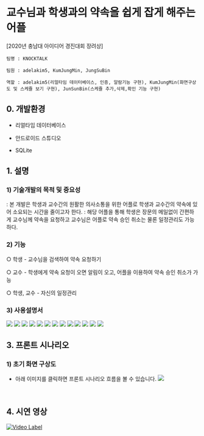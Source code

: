 # 교수님과 학생과의 약속을 쉽게 잡게 해주는 어플
[2020년 충남대 아이디어 경진대회 장려상]

```
팀명 : KNOCKTALK

팀원 : adelakim5, KumJungMin, JungSuBin

역할 : adelakim5(리얼타임 데이터베이스, 인증, 알람기능 구현), KumJungMin(화면구상도 및 스케쥴 보기 구현), JunSunBin(스케쥴 추가,삭제,확인 기능 구현)
```
## 0. 개발환경
- 리얼타임 데이터베이스
  
- 안드로이드 스튜디오
  
- SQLite


## 1. 설명
  ### 1) 기술개발의 목적 및 중요성
  : 본 개발은 학생과 교수간의 원활한 의사소통을 위한 어플로 학생과 교수간의 약속에 있어 소요되는 시간을 줄이고자 한다.
  : 해당 어플을 통해 학생은 장문의 메일없이 간편하게 교수님께 약속을 요청하고 교수님은 어플로 약속 승인 취소는 물론 일정관리도 가능하다.
 
  ### 2) 기능
  
  ○ 학생 - 교수님을 검색하여 약속 요청하기
  
  ○ 교수 - 학생에게 약속 요청이 오면 알림이 오고, 어플을 이용하여 약속 승인 취소가 가능  
  
  ○ 학생, 교수 - 자신의 일정관리
  <br/>
  
  ### 3) 사용설명서
 <img src="https://postfiles.pstatic.net/MjAyMDA1MjdfNzQg/MDAxNTkwNTg2ODUzNDgy.c0bEa_NvXwWdqjFHlfFmKHWZL2S-eQ8C0MIYUTDg1Owg.AmY_YRr3zBdylxTu2OPZCogAwXltyyxD-GV5t0Qowdwg.JPEG.rmawjdals/%EC%8A%AC%EB%9D%BC%EC%9D%B4%EB%93%9C2.jpeg?type=w580"/>
 <img src="https://postfiles.pstatic.net/MjAyMDA1MjdfMTE4/MDAxNTkwNTg2ODUzNDc4.rzBJUa5lbhzkWUsVnrsLMujEpbyrTauuZUSBimJZ944g.IBy1HnoOJparkBeO-0SxQ1GmrR_LTZhK-cbEUD1bFPog.JPEG.rmawjdals/%EC%8A%AC%EB%9D%BC%EC%9D%B4%EB%93%9C3.jpeg?type=w580" />
 <img src="https://postfiles.pstatic.net/MjAyMDA1MjdfMTI3/MDAxNTkwNTg2ODUzNDky.D2QJZIfG6ILw6Y6rgtwGFMw2uxPIGZUieblqtqJOa2Qg.tfdDE2PWimSg6JKRxlVcUdlETkvPbdrSM1t7dybxgiMg.JPEG.rmawjdals/%EC%8A%AC%EB%9D%BC%EC%9D%B4%EB%93%9C4.jpeg?type=w580"/>
<img src="https://postfiles.pstatic.net/MjAyMDA1MjdfNzMg/MDAxNTkwNTg2ODUzNDg1.JkCb4FxH84Nvte_9ka7HAmje_GeFR5Y3p4Krb6Dstywg.D1HVf_hmmfE6DuvaIQOU7mxpJ8XiK-u_TDpaXD-gIfMg.JPEG.rmawjdals/%EC%8A%AC%EB%9D%BC%EC%9D%B4%EB%93%9C5.jpeg?type=w580"/>
<img src="https://postfiles.pstatic.net/MjAyMDA1MjdfMzAg/MDAxNTkwNTg2ODUzNDkx.KdJbnIdUI3gDkYpjE69j12bJT4hZCTnxIvk1oMMM0pIg.M_U06i26sXrC9aSKdXDMfzb9mQoLsLS6SxnJ2F4Bf_cg.JPEG.rmawjdals/%EC%8A%AC%EB%9D%BC%EC%9D%B4%EB%93%9C6.jpeg?type=w580"/>
<img src="https://postfiles.pstatic.net/MjAyMDA1MjdfMjI0/MDAxNTkwNTg2ODUzNDk0.L5yk_Lqr6D-Oa70iJPlB_Stqjmb0qpyVcLVHftOB9KIg.Up97rYaJVe_XUizphCeH6lY0qc_5ZpefrFxG6ceQuyMg.JPEG.rmawjdals/%EC%8A%AC%EB%9D%BC%EC%9D%B4%EB%93%9C7.jpeg?type=w580"/>
<img src="https://postfiles.pstatic.net/MjAyMDA1MjdfMTMg/MDAxNTkwNTg2ODUzNzc1.tN4clah0T4lrsvcihkfHd7nREBxvtF1YQXT3f3QX0Uog.YVBMlmP46rzLXsNvKXqyJ9E_c7No3fepDDhWcYAS0-sg.JPEG.rmawjdals/%EC%8A%AC%EB%9D%BC%EC%9D%B4%EB%93%9C8.jpeg?type=w580"/>
<img src="https://postfiles.pstatic.net/MjAyMDA1MjdfMTU4/MDAxNTkwNTg2ODUzNzgy.-Sjo4IX7N27EX253uH7vnLcvc7koH8G6vrg1WQkc8xog.lIVVqyCiCqMzxZgXYfv7O3tkOHLicyj4YWJh3Co1Jy8g.JPEG.rmawjdals/%EC%8A%AC%EB%9D%BC%EC%9D%B4%EB%93%9C9.jpeg?type=w580"/>
<img src="https://postfiles.pstatic.net/MjAyMDA1MjdfMTAy/MDAxNTkwNTg2ODUzNzkw.gP09jkfVJ_VMyVHdL5KYIMba2Nz9CgyPumMfQB3Vvlog.qPxWuwyvUYR0J8R3pqazdOOjPS6jIprc36cWEEOJ-Dsg.JPEG.rmawjdals/%EC%8A%AC%EB%9D%BC%EC%9D%B4%EB%93%9C10.jpeg?type=w580"/>
<img src="https://postfiles.pstatic.net/MjAyMDA1MjdfMTMg/MDAxNTkwNTg2ODUzODE1.eeoO04GkS7q0IgoFI4UpV2IHSGYQUpQ_mxLPum33tJQg.vAic56vXS4kAPKMfOBaz5oxy6gXM0kjb2MbbDUZXKLEg.JPEG.rmawjdals/%EC%8A%AC%EB%9D%BC%EC%9D%B4%EB%93%9C11.jpeg?type=w580"/>
<img src="https://postfiles.pstatic.net/MjAyMDA1MjdfODIg/MDAxNTkwNTg2ODUzODQx.LYfOSpQGd2wabXj-BOKpV6R7AgMbBeo32PdI9q7XiTsg.OsbKqVGizmeRem0DjL4r7_crpVNnf1lKHPGtftNUnrAg.JPEG.rmawjdals/%EC%8A%AC%EB%9D%BC%EC%9D%B4%EB%93%9C12.jpeg?type=w580"/>
<img src="https://postfiles.pstatic.net/MjAyMDA1MjdfMjA2/MDAxNTkwNTg2ODUzODU3.ort_lMeezo-r0yCur4JvqWmkhcDk3BrB0Ct1eZfxOz8g.Ye0xvjB7jp_MF4mQEbqE84hFSbpMZVTqs3fpnqfMLOwg.JPEG.rmawjdals/%EC%8A%AC%EB%9D%BC%EC%9D%B4%EB%93%9C13.jpeg?type=w580"/>
<img src="https://postfiles.pstatic.net/MjAyMDA1MjdfMjkg/MDAxNTkwNTg2ODU0MTM0.QI1L4776s7chumCxeVJGn4otHuNtmSsugD5iikc3spYg.f6ozM2Yzb8j7FU0j0PYp8lYjpg9I1e8XrG150BLDqpcg.JPEG.rmawjdals/%EC%8A%AC%EB%9D%BC%EC%9D%B4%EB%93%9C14.jpeg?type=w580" />

<br/>

## 3. 프론트 시나리오
  ### 1) 초기 화면 구상도
  - 아래 이미지를 클릭하면 프론트 시나리오 흐름을 볼 수 있습니다.
 <a href="https://xd.adobe.com/view/9d5251ca-726d-431b-4bf3-cf652c38ddf8-eb63/"><img src="https://postfiles.pstatic.net/MjAyMDA1MjdfMTc0/MDAxNTkwNTg3MTM1NDc5.W6mLfHwFW9c3yrdWcM44QmrHy69-LfKxyw75nQcRM6gg.koqtsRlV6FtuI7Ch8AWjRZBuMIYZubD0oPuC8Bh-VF0g.PNG.rmawjdals/8._%EC%8A%A4%EC%BC%80%EC%A5%B4_%EC%96%B4%ED%94%8C_%EB%94%94%EC%9E%90%EC%9D%B8.png?type=w580"/></a>
  
<br/>

## 4. 시연 영상
[![Video Label](https://postfiles.pstatic.net/MjAyMDA1MjdfMjI5/MDAxNTkwNTg2MzU2NjUy.3OVLLP1h3A3WPSUd4mAenZuq_dEE6k6RwnR6R_DNF1Ig.n7oI9e4gAI01TJAPSTROa552Mwt9sWoT-G4Up6kDIlcg.PNG.rmawjdals/%EC%8A%A4%ED%81%AC%EB%A6%B0%EC%83%B7_2020-05-27_%EC%98%A4%ED%9B%84_10.20.16.png?type=w580)](https://youtu.be/u5ijEO8pZew)

